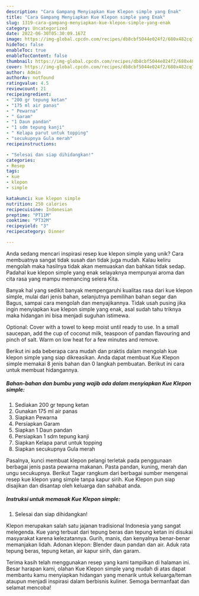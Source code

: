 ```yaml
---
description: "Cara Gampang Menyiapkan Kue Klepon simple yang Enak"
title: "Cara Gampang Menyiapkan Kue Klepon simple yang Enak"
slug: 1319-cara-gampang-menyiapkan-kue-klepon-simple-yang-enak
category: Uncategorized
date: 2022-06-30T05:30:09.167Z
image: https://img-global.cpcdn.com/recipes/db8cbf5044e024f2/680x482cq70/kue-klepon-simple-foto-resep-utama.jpg
hideToc: false
enableToc: true
enableTocContent: false
thumbnail: https://img-global.cpcdn.com/recipes/db8cbf5044e024f2/680x482cq70/kue-klepon-simple-foto-resep-utama.jpg
cover: https://img-global.cpcdn.com/recipes/db8cbf5044e024f2/680x482cq70/kue-klepon-simple-foto-resep-utama.jpg
author: Admin
authorAv: notfound
ratingvalue: 4.5
reviewcount: 21
recipeingredient:
- "200 gr tepung ketan"
- "175 ml air panas"
- " Pewarna"
- " Garam"
- "1 Daun pandan"
- "1 sdm tepung kanji"
- " Kelapa parut untuk topping"
- "secukupnya Gula merah"
recipeinstructions:

- "Selesai dan siap dihidangkan!"
categories:
- Resep
tags:
- kue
- klepon
- simple

katakunci: kue klepon simple 
nutrition: 250 calories
recipecuisine: Indonesian
preptime: "PT11M"
cooktime: "PT32M"
recipeyield: "3"
recipecategory: Dinner

---
```





Anda sedang mencari inspirasi resep kue klepon simple yang unik? Cara membuatnya sangat tidak susah dan tidak juga mudah. Kalau keliru mengolah maka hasilnya tidak akan memuaskan dan bahkan tidak sedap. Padahal kue klepon simple yang enak selayaknya mempunyai aroma dan cita rasa yang mampu memancing selera Kita.





Banyak hal yang sedikit banyak mempengaruhi kualitas rasa dari kue klepon simple, mulai dari jenis bahan, selanjutnya pemilihan bahan segar dan Bagus, sampai cara mengolah dan menyajikannya. Tidak usah pusing jika ingin menyiapkan kue klepon simple yang enak,      asal sudah tahu triknya maka hidangan ini bisa menjadi suguhan istimewa.














Optional: Cover with a towel to keep moist until ready to use. In a small saucepan, add the cup of coconut milk, teaspoon of pandan flavouring and pinch of salt. Warm on low heat for a few minutes and remove.






Berikut ini ada beberapa cara mudah dan praktis dalam mengolah kue klepon simple yang siap dikreasikan. Anda dapat membuat Kue Klepon simple memakai 8 jenis bahan dan 0 langkah pembuatan. Berikut ini cara untuk membuat hidangannya.

<!--inarticleads1-->

##### Bahan-bahan dan bumbu yang wajib ada dalam menyiapkan Kue Klepon simple:

1. Sediakan 200 gr tepung ketan
1. Gunakan 175 ml air panas
1. Siapkan  Pewarna
1. Persiapkan  Garam
1. Siapkan 1 Daun pandan
1. Persiapkan 1 sdm tepung kanji
1. Siapkan  Kelapa parut untuk topping
1. Siapkan secukupnya Gula merah


Pasalnya, kunci membuat klepon pelangi terletak pada penggunaan berbagai jenis pasta pewarna makanan. Pasta pandan, kuning, merah dan ungu secukupnya. Berikut Tagar rangkum dari berbagai sumber mengenai resep kue klepon yang simple tanpa kapur sirih. Kue Klepon pun siap disajikan dan disantap oleh keluarga dan sahabat anda. 

<!--inarticleads2-->

##### Instruksi untuk memasak Kue Klepon simple:


1. Selesai dan siap dihidangkan!

Klepon merupakan salah satu jajanan tradisional Indonesia yang sangat melegenda. Kue yang terbuat dari tepung beras dan tepung ketan ini disukai masyarakat karena kelezatannya. Gurih, manis, dan kenyalnya benar-benar memanjakan lidah. Adonan klepon: Blender daun pandan dan air. Aduk rata tepung beras, tepung ketan, air kapur sirih, dan garam. 

Terima kasih telah menggunakan resep yang kami tampilkan di halaman ini. Besar harapan kami, olahan Kue Klepon simple yang mudah di atas dapat membantu kamu menyiapkan hidangan yang menarik untuk keluarga/teman ataupun menjadi inspirasi dalam berbisnis kuliner. Semoga bermanfaat dan selamat mencoba!
